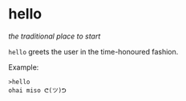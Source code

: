 # hello
*the traditional place to start*

`hello` greets the user in the time-honoured fashion.

Example:

    >hello
    ohai miso ᕦ(ツ)ᕤ